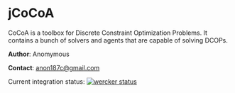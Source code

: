 jCoCoA
====

CoCoA is a toolbox for Discrete Constraint Optimization Problems. It contains a bunch of solvers and agents that are capable of solving DCOPs.

**Author**: Anomymous

**Contact**: [anon187c@gmail.com](mailto:anon187c@gmail.com)

Current integration status:
[![wercker status](https://app.wercker.com/status/7c008e8a71255d41acf036c84fa36cea/m/master "wercker status")](https://app.wercker.com/project/byKey/7c008e8a71255d41acf036c84fa36cea)
